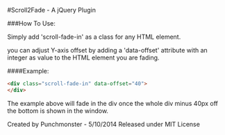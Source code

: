 #Scroll2Fade - A jQuery Plugin

###How To Use:

Simply add 'scroll-fade-in' as a class for any HTML element. 

you can adjust Y-axis offset by adding a 'data-offset' attribute with an integer as value to the HTML element you are fading.

####Example:

```html
<div class="scroll-fade-in" data-offset="40">
</div>
```

The example above will fade in the div once the whole div minus 40px off the bottom is shown in the window.


Created by Punchmonster - 5/10/2014 
Released under MIT License
